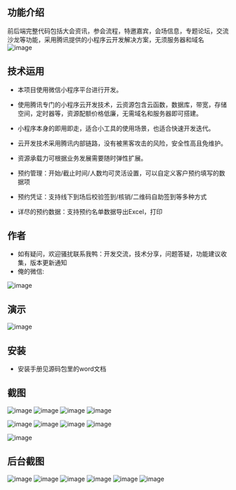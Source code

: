 ## 功能介绍 

前后端完整代码包括大会资讯，参会流程，特邀嘉宾，会场信息，专题论坛，交流沙龙等功能，采用腾讯提供的小程序云开发解决方案，无须服务器和域名
![image](https://user-images.githubusercontent.com/100649040/156156519-521fb9f4-476a-4a37-af76-f19ab8bfb7e4.png)

## 技术运用
- 本项目使用微信小程序平台进行开发。
- 使用腾讯专门的小程序云开发技术，云资源包含云函数，数据库，带宽，存储空间，定时器等，资源配额价格低廉，无需域名和服务器即可搭建。
- 小程序本身的即用即走，适合小工具的使用场景，也适合快速开发迭代。
- 云开发技术采用腾讯内部链路，没有被黑客攻击的风险，安全性高且免维护。
- 资源承载力可根据业务发展需要随时弹性扩展。  

- 预约管理：开始/截止时间/人数均可灵活设置，可以自定义客户预约填写的数据项
- 预约凭证：支持线下到场后校验签到/核销/二维码自助签到等多种方式
- 详尽的预约数据：支持预约名单数据导出Excel，打印



## 作者
- 如有疑问，欢迎骚扰联系我鸭：开发交流，技术分享，问题答疑，功能建议收集，版本更新通知
- 俺的微信:

![image](https://user-images.githubusercontent.com/100649040/156156539-d27adb2e-92cb-47e5-ba70-e9619c55ebff.png)



## 演示
 
![image](https://user-images.githubusercontent.com/100649040/156156530-a03ae0ae-f9ea-489b-b247-80daed2a7fc6.png)



## 安装

- 安装手册见源码包里的word文档




## 截图
![image](https://user-images.githubusercontent.com/100649040/156156556-9122d416-eb4e-4781-8753-68b0245a1415.png)
![image](https://user-images.githubusercontent.com/100649040/156156571-1df8e03c-f6a0-4d79-b45a-35537e4ce2d2.png)
![image](https://user-images.githubusercontent.com/100649040/156156580-78995cba-1463-44d8-a7c6-bed2df8400b6.png)
![image](https://user-images.githubusercontent.com/100649040/156156586-e0dd18b8-e752-40e3-afee-72998f481ba7.png)

![image](https://user-images.githubusercontent.com/100649040/156156591-1e0c0cad-2cdd-4171-a6a3-52a9bc9dd0e7.png)
![image](https://user-images.githubusercontent.com/100649040/156156598-5ef45c83-c60d-4eb7-b678-bf4c6b418126.png)
![image](https://user-images.githubusercontent.com/100649040/156156608-b73daee3-31d8-4044-a3ba-77bab8ca4677.png)
![image](https://user-images.githubusercontent.com/100649040/156156616-0c836126-3fbf-4239-95b4-21f83bb5dbc9.png)

![image](https://user-images.githubusercontent.com/100649040/156156624-f8763867-0ed4-4a76-8ef7-a6856a8263d0.png)

 
## 后台截图
![image](https://user-images.githubusercontent.com/100649040/156156640-2b4609ad-ef56-4e91-a2cd-6b72919702d7.png)
![image](https://user-images.githubusercontent.com/100649040/156156671-2e43d651-765a-4913-8df0-a1e6df76a1f0.png)
![image](https://user-images.githubusercontent.com/100649040/156156687-67d2cd9c-f4f9-4303-a977-8d2b0aef0373.png)
![image](https://user-images.githubusercontent.com/100649040/156156694-3b9016e0-33a6-4d44-bbdd-2536735cadc6.png)
![image](https://user-images.githubusercontent.com/100649040/156156711-469dbda8-704a-46d1-96f1-24b22b84d00a.png)
![image](https://user-images.githubusercontent.com/100649040/156156715-2abb06a6-a3d1-47ee-b6a1-3b0bcf55693d.png)




